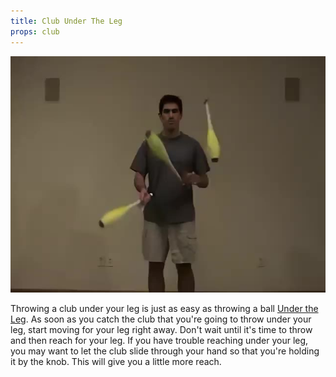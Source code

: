 ```yaml
---
title: Club Under The Leg
props: club
---
```


![Club Under The Leg](site/videos/poster/clubunderleg.jpg)

Throwing a club under your leg is just as easy as throwing a ball [Under the Leg](site/en/undertheleg/README.md). As soon as you catch the club that you're going to throw under your leg, start moving for your leg right away. Don't wait until it's time to throw and then reach for your leg. If you have trouble reaching under your leg, you may want to let the club slide through your hand so that you're holding it by the knob. This will give you a little more reach.

